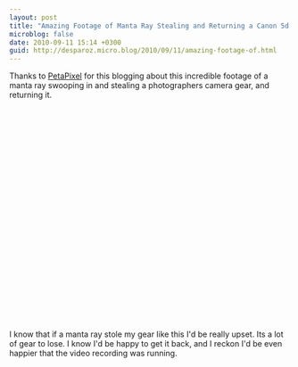 ```yaml
---
layout: post
title: "Amazing Footage of Manta Ray Stealing and Returning a Canon 5d Mk II"
microblog: false
date: 2010-09-11 15:14 +0300
guid: http://desparoz.micro.blog/2010/09/11/amazing-footage-of.html
---
```

<p>Thanks to <a href="http://www.petapixel.com/2010/09/11/manta-ray-mugs-cameraman-and-steals-canon-5d-mark-ii/?utm_source=feedburner&amp;utm_medium=feed&amp;utm_campaign=Feed%3A+PetaPixel+%28PetaPixel%29&amp;utm_content=Google+Reader">PetaPixel</a> for this blogging about this incredible footage of a manta ray swooping in and stealing a photographers camera gear, and returning it.</p>
<p>
<object width="640" height="385"><param name="movie" value="http://www.youtube.com/v/I5wY38dhFPA&amp;rel=0&amp;color1=0xb1b1b1&amp;color2=0xd0d0d0&amp;hl=en_US&amp;feature=player_embedded&amp;fs=1" /><param name="allowFullScreen" value="true" /><param name="allowScriptAccess" value="always" /><embed type="application/x-shockwave-flash" width="640" height="385" src="http://www.youtube.com/v/I5wY38dhFPA&amp;rel=0&amp;color1=0xb1b1b1&amp;color2=0xd0d0d0&amp;hl=en_US&amp;feature=player_embedded&amp;fs=1" allowfullscreen="true" allowscriptaccess="always"></embed></object>
</p>
<p>I know that if a manta ray stole my gear like this I'd be really upset. Its a lot of gear to lose. I know I'd be happy to get it back, and I reckon I'd be even happier that the video recording was running.</p>
